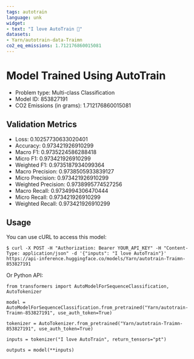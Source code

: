 ```yaml
---
tags: autotrain
language: unk
widget:
- text: "I love AutoTrain 🤗"
datasets:
- Yarn/autotrain-data-Traimn
co2_eq_emissions: 1.712176860015081
---
```


# Model Trained Using AutoTrain

- Problem type: Multi-class Classification
- Model ID: 853827191
- CO2 Emissions (in grams): 1.712176860015081

## Validation Metrics

- Loss: 0.10257730633020401
- Accuracy: 0.973421926910299
- Macro F1: 0.9735224586288418
- Micro F1: 0.973421926910299
- Weighted F1: 0.9735187934099364
- Macro Precision: 0.9738505933839127
- Micro Precision: 0.973421926910299
- Weighted Precision: 0.9738995774527256
- Macro Recall: 0.9734994306470444
- Micro Recall: 0.973421926910299
- Weighted Recall: 0.973421926910299


## Usage

You can use cURL to access this model:

```
$ curl -X POST -H "Authorization: Bearer YOUR_API_KEY" -H "Content-Type: application/json" -d '{"inputs": "I love AutoTrain"}' https://api-inference.huggingface.co/models/Yarn/autotrain-Traimn-853827191
```

Or Python API:

```
from transformers import AutoModelForSequenceClassification, AutoTokenizer

model = AutoModelForSequenceClassification.from_pretrained("Yarn/autotrain-Traimn-853827191", use_auth_token=True)

tokenizer = AutoTokenizer.from_pretrained("Yarn/autotrain-Traimn-853827191", use_auth_token=True)

inputs = tokenizer("I love AutoTrain", return_tensors="pt")

outputs = model(**inputs)
```